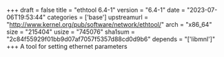 +++
draft = false
title = "ethtool 6.4-1"
version = "6.4-1"
date = "2023-07-06T19:53:44"
categories = ['base']
upstreamurl = "http://www.kernel.org/pub/software/network/ethtool/"
arch = "x86_64"
size = "215404"
usize = "745076"
sha1sum = "2c84f55929f01bb9d07af7057f5357d88cd0d9b6"
depends = "['libmnl']"
+++
A tool for setting ethernet parameters